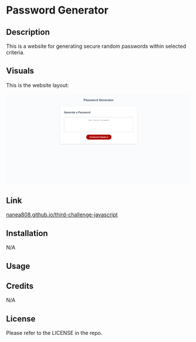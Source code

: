 # Password Generator

## Description

This is a website for generating secure random passwords within selected criteria.

## Visuals

This is the website layout:

![Horiseon informational website](./assets/images/image.png)

## Link

[nanea808.github.io/third-challenge-javascript](https://nanea808.github.io/third-challenge-javascript/)

## Installation

N/A

## Usage



## Credits

N/A

## License

Please refer to the LICENSE in the repo.
